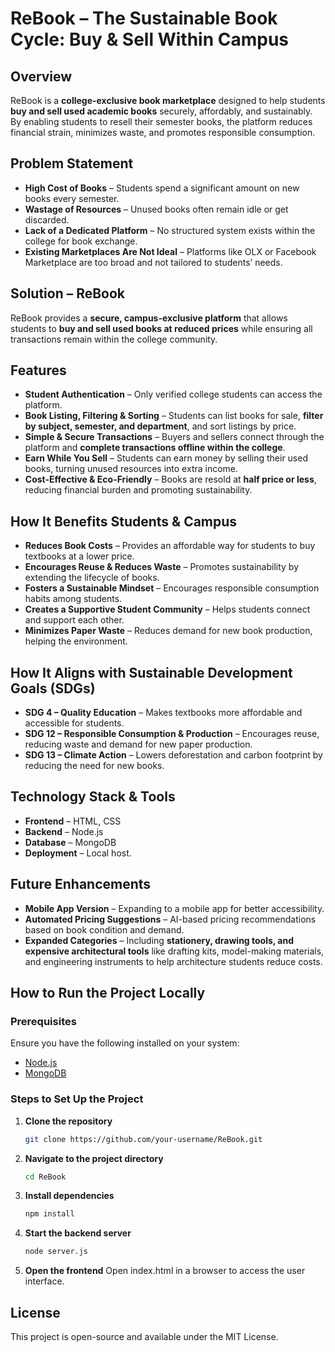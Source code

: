 # ReBook – The Sustainable Book Cycle: Buy & Sell Within Campus  

## Overview  
ReBook is a **college-exclusive book marketplace** designed to help students **buy and sell used academic books** securely, affordably, and sustainably. By enabling students to resell their semester books, the platform reduces financial strain, minimizes waste, and promotes responsible consumption.  

## Problem Statement  
- **High Cost of Books** – Students spend a significant amount on new books every semester.  
- **Wastage of Resources** – Unused books often remain idle or get discarded.  
- **Lack of a Dedicated Platform** – No structured system exists within the college for book exchange.  
- **Existing Marketplaces Are Not Ideal** – Platforms like OLX or Facebook Marketplace are too broad and not tailored to students’ needs.  

## Solution – ReBook  
ReBook provides a **secure, campus-exclusive platform** that allows students to **buy and sell used books at reduced prices** while ensuring all transactions remain within the college community.

## Features  
- **Student Authentication** – Only verified college students can access the platform.  
- **Book Listing, Filtering & Sorting** – Students can list books for sale, **filter by subject, semester, and department**, and sort listings by price.  
- **Simple & Secure Transactions** – Buyers and sellers connect through the platform and **complete transactions offline within the college**.  
- **Earn While You Sell** – Students can earn money by selling their used books, turning unused resources into extra income.  
- **Cost-Effective & Eco-Friendly** – Books are resold at **half price or less**, reducing financial burden and promoting sustainability.  

## How It Benefits Students & Campus  
- **Reduces Book Costs** – Provides an affordable way for students to buy textbooks at a lower price.  
- **Encourages Reuse & Reduces Waste** – Promotes sustainability by extending the lifecycle of books.  
- **Fosters a Sustainable Mindset** – Encourages responsible consumption habits among students.  
- **Creates a Supportive Student Community** – Helps students connect and support each other.  
- **Minimizes Paper Waste** – Reduces demand for new book production, helping the environment.  

## How It Aligns with Sustainable Development Goals (SDGs)  
- **SDG 4 – Quality Education** – Makes textbooks more affordable and accessible for students.  
- **SDG 12 – Responsible Consumption & Production** – Encourages reuse, reducing waste and demand for new paper production.  
- **SDG 13 – Climate Action** – Lowers deforestation and carbon footprint by reducing the need for new books.  

## Technology Stack & Tools  
- **Frontend** – HTML, CSS  
- **Backend** – Node.js
- **Database** – MongoDB  
- **Deployment** – Local host.  

## Future Enhancements  
- **Mobile App Version** – Expanding to a mobile app for better accessibility.  
- **Automated Pricing Suggestions** – AI-based pricing recommendations based on book condition and demand.  
- **Expanded Categories** – Including **stationery, drawing tools, and expensive architectural tools** like drafting kits, model-making materials, and engineering instruments to help architecture students reduce costs.  

## How to Run the Project Locally  

### Prerequisites  
Ensure you have the following installed on your system:  
- [Node.js](https://nodejs.org/)  
- [MongoDB](https://www.mongodb.com/)  

### Steps to Set Up the Project  

1. **Clone the repository**  
   ```bash
   git clone https://github.com/your-username/ReBook.git

2. **Navigate to the project directory**
   ```bash
   cd ReBook

3. **Install dependencies**
   ```bash
   npm install

4. **Start the backend server**
   ```bash
   node server.js

5. **Open the frontend**
   Open index.html in a browser to access the user interface.


## License
This project is open-source and available under the MIT License.
